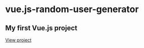 # vue.js-random-user-generator

## My first Vue.js project

[View project](https://kcode100.github.io/vue.js-random-user-generator/)
